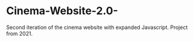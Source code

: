 # Cinema-Website-2.0-
Second iteration of the cinema website with expanded Javascript. Project from 2021.
